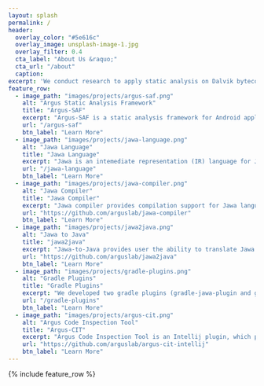 ```yaml
---
layout: splash
permalink: /
header:
  overlay_color: "#5e616c"
  overlay_image: unsplash-image-1.jpg
  overlay_filter: 0.4
  cta_label: "About Us &raquo;"
  cta_url: "/about"
  caption:
excerpt: 'We conduct research to apply static analysis on Dalvik bytecode of both Android applications and libraries, for the purpose of identifying potential malicious behaviors or program vulnerabilities.'
feature_row:
  - image_path: "images/projects/argus-saf.png"
    alt: "Argus Static Analysis Framework"
    title: "Argus-SAF"
    excerpt: "Argus-SAF is a static analysis framework for Android applications and libraries. It integrated Jawa and Amandroid, and have the capability to perform comprehensive, efficient and highly precise Inter-component Data Flow Analysis."
    url: "/argus-saf"
    btn_label: "Learn More"
  - image_path: "images/projects/jawa-language.png"
    alt: "Jawa Language"
    title: "Jawa Language"
    excerpt: "Jawa is an intemediate representation (IR) language for Java-like bytecode (eg., Java bytecode, Dalvik bytecode). It is a subset of Pilar language. Jawa defines the grammar for static analysis and IDE tools build upon it."
    url: "/jawa-language"
    btn_label: "Learn More"
  - image_path: "images/projects/jawa-compiler.png"
    alt: "Jawa Compiler"
    title: "Jawa Compiler"
    excerpt: "Jawa compiler provides compilation support for Jawa language. It provides lexer and parser to parse jawa code, and code generator to generate java bytecode from jawa code. This gives Jawa language the ability to work with java program and perform cross compilation."
    url: "https://github.com/arguslab/jawa-compiler"
    btn_label: "Learn More"
  - image_path: "images/projects/jawa2java.png"
    alt: "Jawa to Java"
    title: "jawa2java"
    excerpt: "Jawa-to-Java provides user the ability to translate Jawa code to Java code, which helps reverse engineering Android application much easier. jawa2java addressed the challenges of recovering control logics and exception handling, and we plan to further optimize the tranlation to make it even more readable."
    url: "https://github.com/arguslab/jawa2java"
    btn_label: "Learn More"
  - image_path: "images/projects/gradle-plugins.png"
    alt: "Gradle Plugins"
    title: "Gradle Plugins"
    excerpt: "We developed two gradle plugins (gradle-jawa-plugin and gradle-android-jawa-plugin) for allowing Jawa language to build with java and android program."
    url: "/gradle-plugins"
    btn_label: "Learn More"
  - image_path: "images/projects/argus-cit.png"
    alt: "Argus Code Inspection Tool"
    title: "Argus-CIT"
    excerpt: "Argus Code Inspection Tool is an Intellij plugin, which provides an IDE environment for editing Jawa language. It also helps user to do reverse engineering and perform analysis of Android application."
    url: "https://github.com/arguslab/argus-cit-intellij"
    btn_label: "Learn More"
---
```


{% include feature_row %}
